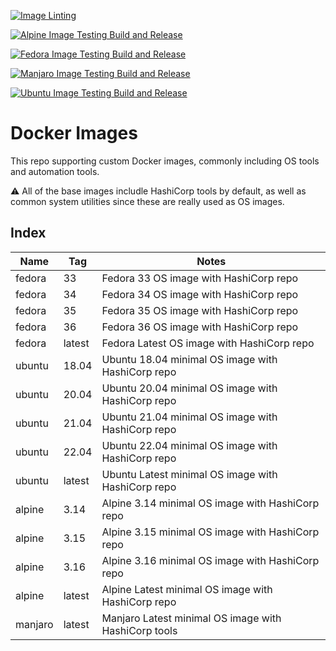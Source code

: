 [![Image Linting](https://github.com/mtharpe/docker-images/actions/workflows/image-linting.yml/badge.svg)](https://github.com/mtharpe/docker-images/actions/workflows/image-linting.yml)

[![Alpine Image Testing Build and Release](https://github.com/mtharpe/docker-images/actions/workflows/alpine-images.yml/badge.svg)](https://github.com/mtharpe/docker-images/actions/workflows/alpine-images.yml)

[![Fedora Image Testing Build and Release](https://github.com/mtharpe/docker-images/actions/workflows/fedora-images.yml/badge.svg)](https://github.com/mtharpe/docker-images/actions/workflows/fedora-images.yml)

[![Manjaro Image Testing Build and Release](https://github.com/mtharpe/docker-images/actions/workflows/manjaro-images.yml/badge.svg)](https://github.com/mtharpe/docker-images/actions/workflows/manjaro-images.yml)

[![Ubuntu Image Testing Build and Release](https://github.com/mtharpe/docker-images/actions/workflows/ubuntu-images.yml/badge.svg)](https://github.com/mtharpe/docker-images/actions/workflows/ubuntu-images.yml)

# Docker Images

This repo supporting custom Docker images, commonly including OS tools and automation tools.

:warning: All of the base images includle HashiCorp tools by default, as well as common system utilities since these are really used as OS images.

## Index

| Name | Tag | Notes |
|------|---------|--------------|
| fedora | 33 | Fedora 33 OS image with HashiCorp repo |
| fedora | 34 | Fedora 34 OS image with HashiCorp repo |
| fedora | 35 | Fedora 35 OS image with HashiCorp repo |
| fedora | 36 | Fedora 36 OS image with HashiCorp repo |
| fedora | latest | Fedora Latest OS image with HashiCorp repo |
| ubuntu | 18.04 | Ubuntu 18.04 minimal OS image with HashiCorp repo |
| ubuntu | 20.04 | Ubuntu 20.04 minimal OS image with HashiCorp repo |
| ubuntu | 21.04 | Ubuntu 21.04 minimal OS image with HashiCorp repo |
| ubuntu | 22.04 | Ubuntu 22.04 minimal OS image with HashiCorp repo |
| ubuntu | latest | Ubuntu Latest minimal OS image with HashiCorp repo |
| alpine | 3.14 | Alpine 3.14 minimal OS image with HashiCorp repo |
| alpine | 3.15 | Alpine 3.15 minimal OS image with HashiCorp repo |
| alpine | 3.16 | Alpine 3.16 minimal OS image with HashiCorp repo |
| alpine | latest | Alpine Latest minimal OS image with HashiCorp repo |
| manjaro | latest| Manjaro Latest minimal OS image with HashiCorp tools |